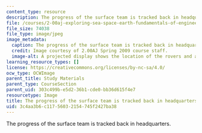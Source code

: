 ```yaml
---
content_type: resource
description: The progress of the surface team is tracked back in headquarters.
file: /courses/2-00aj-exploring-sea-space-earth-fundamentals-of-engineering-design-spring-2009/3c4aa3b6c11756032154745f2427ba38_4.jpeg
file_size: 74038
file_type: image/jpeg
image_metadata:
  caption: The progress of the surface team is tracked back in headquarters.
  credit: Image courtesy of 2.00AJ Spring 2009 course staff.
  image-alt: A projected display shows the location of the rovers and astronauts outside.
learning_resource_types: []
license: https://creativecommons.org/licenses/by-nc-sa/4.0/
ocw_type: OCWImage
parent_title: Study Materials
parent_type: CourseSection
parent_uid: 303c499b-e5d2-36b1-cde0-bb36d615f4e7
resourcetype: Image
title: The progress of the surface team is tracked back in headquarters.
uid: 3c4aa3b6-c117-5603-2154-745f2427ba38
---
```

The progress of the surface team is tracked back in headquarters.